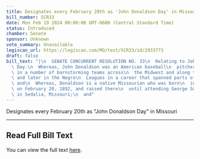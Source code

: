 ```yaml
---
title: Designates every February 20th as 'John Donaldson Day' in Missouri
bill_number: SCR33
date: Mon Feb 19 2024 00:00:00 GMT-0600 (Central Standard Time)
status: Introduced
chamber: Senate
sponsor: Unknown
vote_summary: Unavailable
legiscan_url: https://legiscan.com/MO/text/SCR33/id/2933773
draft: false
bill_text: "|\n  SENATE CONCURRENT RESOLUTION NO. 33\n  Relating to John Donaldson\
  \ Day.\n  Whereas, John Donaldson was an American baseball\n  pitcher who played\
  \ in a number of barnstorming teams across\n  the Midwest and along the east coast\
  \ and later in the Negro\n  Leagues in a career that spanned parts of three decades;\
  \ and\n  Whereas, Donaldson is a native Missourian who was born\n  in Glasgow, Missouri,\
  \ on February 20, 1892, and raised there\n  until attending George Smith College\
  \ in Sedalia, Missouri;\n  and"
---
```

Designates every February 20th as "John Donaldson Day" in Missouri

---

## Read Full Bill Text

You can view the full text [here](https://legiscan.com/MO/text/SCR33/id/2933773).
